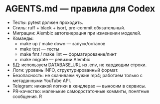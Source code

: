 # AGENTS.md — правила для Codex
- Тесты: pytest должен проходить.
- Стиль: ruff + black + isort, pre-commit обязательный.
- Миграции: Alembic автогенерация при изменении моделей.
- Команды:
  - make up / make down — запуск/останов
  - make test — тесты
  - make fmt / make lint — форматирование/линт
  - make migrate — ревизии Alembic
- БД: используем DATABASE_URL из .env, не хардкодим строки.
- Логи: уровень INFO, структурированный формат.
- Безопасность: не скачиваем чужие mp4; работаем только с метаданными YouTube API.
- Telegram: никакой логики в хендлерах — выносим в сервисы.
- PR-качество: маленькие самодостаточные коммиты, понятные сообщения.
R
